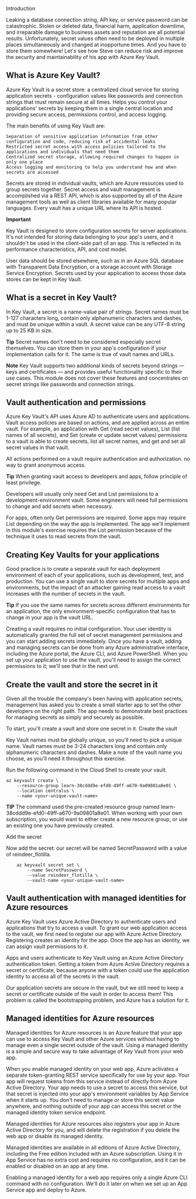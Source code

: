 Introduction

Leaking a database connection string, API key, or service password can be catastrophic. Stolen or deleted data, financial harm, application downtime, and irreparable damage to business assets and reputation are all potential results. Unfortunately, secret values often need to be deployed in multiple places simultaneously and changed at inopportune times. And you have to store them somewhere! Let's see how Steve can reduce risk and improve the security and maintainability of his app with Azure Key Vault.

## What is Azure Key Vault?

Azure Key Vault is a secret store: a centralized cloud service for storing application secrets - configuration values like passwords and connection strings that must remain secure at all times. Helps you control your applications' secrets by keeping them in a single central location and providing secure access, permissions control, and access logging.

The main benefits of using Key Vault are:

    Separation of sensitive application information from other configuration and code, reducing risk of accidental leaks
    Restricted secret access with access policies tailored to the applications and individuals that need them
    Centralized secret storage, allowing required changes to happen in only one place
    Access logging and monitoring to help you understand how and when secrets are accessed

Secrets are stored in individual vaults, which are Azure resources used to group secrets together. Secret access and vault management is accomplished via a REST API, which is also supported by all of the Azure management tools as well as client libraries available for many popular languages. Every vault has a unique URL where its API is hosted.

**Important**

Key Vault is designed to store configuration secrets for server applications. It's not intended for storing data belonging to your app's users, and it shouldn't be used in the client-side part of an app. This is reflected in its performance characteristics, API, and cost model.

User data should be stored elsewhere, such as in an Azure SQL database with Transparent Data Encryption, or a storage account with Storage Service Encryption. Secrets used by your application to access those data stores can be kept in Key Vault.

## What is a secret in Key Vault?

In Key Vault, a secret is a name-value pair of strings. Secret names must be 1-127 characters long, contain only alphanumeric characters and dashes, and must be unique within a vault. A secret value can be any UTF-8 string up to 25 KB in size.

**Tip** Secret names don't need to be considered especially secret themselves. You can store them in your app's configuration if your implementation calls for it. The same is true of vault names and URLs.

**Note** Key Vault supports two additional kinds of secrets beyond strings — keys and certificates — and provides useful functionality specific to their use cases. This module does not cover these features and concentrates on secret strings like passwords and connection strings.

## Vault authentication and permissions

Azure Key Vault's API uses Azure AD to authenticate users and applications. Vault access policies are based on actions, and are applied across an entire vault. For example, an application with Get (read secret values), List (list names of all secrets), and Set (create or update secret values) permissions to a vault is able to create secrets, list all secret names, and get and set all secret values in that vault.

All actions performed on a vault require authentication and authorization. no way to grant anonymous access.

**Tip** When granting vault access to developers and apps, follow principle of least privilege.

Developers will usually only need Get and List permissions to a development-environment vault. Some engineers will need full permissions to change and add secrets when necessary.

For apps, often only Get permissions are required. Some apps may require List depending on the way the app is implemented. The app we'll implement in this module's exercise requires the List permission because of the technique it uses to read secrets from the vault.


## Creating Key Vaults for your applications

Good practice is to create a separate vault for each deployment environment of each of your applications, such as development, test, and production. You can use a single vault to store secrets for multiple apps and environments, but the impact of an attacker gaining read access to a vault increases with the number of secrets in the vault.

**Tip** If you use the same names for secrets across different environments for an application, the only environment-specific configuration that has to change in your app is the vault URL.

Creating a vault requires no initial configuration. Your user identity is automatically granted the full set of secret management permissions and you can start adding secrets immediately. Once you have a vault, adding and managing secrets can be done from any Azure administrative interface, including the Azure portal, the Azure CLI, and Azure PowerShell. When you set up your application to use the vault, you'll need to assign the correct permissions to it; we'll see that in the next unit.

## Create the vault and store the secret in it

Given all the trouble the company's been having with application secrets, management has asked you to create a small starter app to set the other developers on the right path. The app needs to demonstrate best practices for managing secrets as simply and securely as possible.

To start, you'll create a vault and store one secret in it.
Create the vault

Key Vault names must be globally unique, so you'll need to pick a unique name. Vault names must be 3-24 characters long and contain only alphanumeric characters and dashes. Make a note of the vault name you choose, as you'll need it throughout this exercise.

Run the following command in the Cloud Shell to create your vault.

    az keyvault create \
        --resource-group learn-38cddd9e-efd0-49ff-a670-9a09801a8e01 \
        --location centralus \
        --name <your-unique-vault-name>

**TIP** The command used the pre-created resource group named learn-38cddd9e-efd0-49ff-a670-9a09801a8e01. When working with your own subscription, you would want to either create a new resource group, or use an existing one you have previously created.

Add the secret

Now add the secret: our secret will be named SecretPassword with a value of reindeer_flotilla.

        az keyvault secret set \
            --name SecretPassword \
            --value reindeer_flotilla \
            --vault-name <your-unique-vault-name>


## Vault authentication with managed identities for Azure resources

Azure Key Vault uses Azure Active Directory to authenticate users and applications that try to access a vault. To grant our web application access to the vault, we first need to register our app with Azure Active Directory. Registering creates an identity for the app. Once the app has an identity, we can assign vault permissions to it.

Apps and users authenticate to Key Vault using an Azure Active Directory authentication token. Getting a token from Azure Active Directory requires a secret or certificate, because anyone with a token could use the application identity to access all of the secrets in the vault.

Our application secrets are secure in the vault, but we still need to keep a secret or certificate outside of the vault in order to access them! This problem is called the bootstrapping problem, and Azure has a solution for it.

## Managed identities for Azure resources

Managed identities for Azure resources is an Azure feature that your app can use to access Key Vault and other Azure services without having to manage even a single secret outside of the vault. Using a managed identity is a simple and secure way to take advantage of Key Vault from your web app.

When you enable managed identity on your web app, Azure activates a separate token-granting REST service specifically for use by your app. Your app will request tokens from this service instead of directly from Azure Active Directory. Your app needs to use a secret to access this service, but that secret is injected into your app's environment variables by App Service when it starts up. You don't need to manage or store this secret value anywhere, and nothing outside of your app can access this secret or the managed identity token service endpoint.

Managed identities for Azure resources also registers your app in Azure Active Directory for you, and will delete the registration if you delete the web app or disable its managed identity.

Managed identities are available in all editions of Azure Active Directory, including the Free edition included with an Azure subscription. Using it in App Service has no extra cost and requires no configuration, and it can be enabled or disabled on an app at any time.

Enabling a managed identity for a web app requires only a single Azure CLI command with no configuration. We'll do it later on when we set up an App Service app and deploy to Azure. 
















